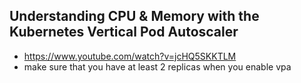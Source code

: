 ## Understanding CPU & Memory with the Kubernetes Vertical Pod Autoscaler
- https://www.youtube.com/watch?v=jcHQ5SKKTLM
- make sure that you have at least 2 replicas when you enable vpa